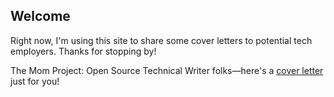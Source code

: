 ## Welcome

Right now, I'm using this site to share some cover letters to potential tech employers. Thanks for stopping by!

The Mom Project: Open Source Technical Writer folks—here's a [cover letter](https://suzgupta.github.io/OpenSourceTechWriter.md) just for you!
